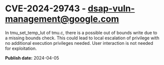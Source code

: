 # CVE-2024-29743 - dsap-vuln-management@google.com

In tmu_set_temp_lut of tmu.c, there is a possible out of bounds write due to a missing bounds check. This could lead to local escalation of privilege with no additional execution privileges needed. User interaction is not needed for exploitation.

**Publish date:** 2024-04-05
